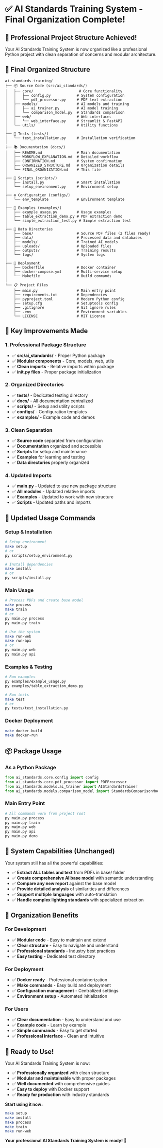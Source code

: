 # ✅ AI Standards Training System - Final Organization Complete!

## 🎉 **Professional Project Structure Achieved!**

Your AI Standards Training System is now organized like a professional Python project with clean separation of concerns and modular architecture.

## 📁 **Final Organized Structure**

```
ai-standards-training/
├── 📦 Source Code (src/ai_standards/)
│   ├── core/                     # Core functionality
│   │   ├── config.py            # System configuration
│   │   └── pdf_processor.py     # PDF text extraction
│   ├── models/                  # AI models and training
│   │   ├── ai_trainer.py        # AI model training
│   │   └── comparison_model.py  # Standards comparison
│   ├── web/                     # Web interfaces
│   │   └── web_interface.py     # Streamlit & FastAPI
│   └── utils/                   # Utility functions
│
├── 🧪 Tests (tests/)
│   └── test_installation.py     # Installation verification
│
├── 📚 Documentation (docs/)
│   ├── README.md                # Main documentation
│   ├── WORKFLOW_EXPLANATION.md  # Detailed workflow
│   ├── CONFIRMATION.md          # System confirmation
│   ├── ORGANIZED_STRUCTURE.md   # Organization details
│   └── FINAL_ORGANIZATION.md    # This file
│
├── 🔧 Scripts (scripts/)
│   ├── install.py               # Smart installation
│   └── setup_environment.py     # Environment setup
│
├── ⚙️ Configuration (configs/)
│   └── env_template             # Environment template
│
├── 📖 Examples (examples/)
│   ├── example_usage.py         # Usage examples
│   ├── table_extraction_demo.py # PDF extraction demo
│   └── simple_extraction_test.py # Simple extraction test
│
├── 📁 Data Directories
│   ├── base/                    # Source PDF files (2 files ready)
│   ├── data/                    # Processed data and databases
│   ├── models/                  # Trained AI models
│   ├── uploads/                 # Uploaded files
│   ├── outputs/                 # Training results
│   └── logs/                    # System logs
│
├── 🐳 Deployment
│   ├── Dockerfile               # Docker container
│   ├── docker-compose.yml       # Multi-service setup
│   └── Makefile                 # Build commands
│
└── 📋 Project Files
    ├── main.py                  # Main entry point
    ├── requirements.txt         # Dependencies
    ├── pyproject.toml           # Modern Python config
    ├── setup.cfg                # Setuptools config
    ├── .gitignore               # Git ignore rules
    ├── .env                     # Environment variables
    └── LICENSE                  # MIT License
```

## 🎯 **Key Improvements Made**

### **1. Professional Package Structure**
- ✅ **src/ai_standards/** - Proper Python package
- ✅ **Modular components** - Core, models, web, utils
- ✅ **Clean imports** - Relative imports within package
- ✅ **__init__.py files** - Proper package initialization

### **2. Organized Directories**
- ✅ **tests/** - Dedicated testing directory
- ✅ **docs/** - All documentation centralized
- ✅ **scripts/** - Setup and utility scripts
- ✅ **configs/** - Configuration templates
- ✅ **examples/** - Example code and demos

### **3. Clean Separation**
- ✅ **Source code** separated from configuration
- ✅ **Documentation** organized and accessible
- ✅ **Scripts** for setup and maintenance
- ✅ **Examples** for learning and testing
- ✅ **Data directories** properly organized

### **4. Updated Imports**
- ✅ **main.py** - Updated to use new package structure
- ✅ **All modules** - Updated relative imports
- ✅ **Examples** - Updated to work with new structure
- ✅ **Scripts** - Updated paths and imports

## 🚀 **Updated Usage Commands**

### **Setup & Installation**
```bash
# Setup environment
make setup
# or
py scripts/setup_environment.py

# Install dependencies
make install
# or
py scripts/install.py
```

### **Main Usage**
```bash
# Process PDFs and create base model
make process
make train
# or
py main.py process
py main.py train

# Use the system
make run-web
make run-api
# or
py main.py web
py main.py api
```

### **Examples & Testing**
```bash
# Run examples
py examples/example_usage.py
py examples/table_extraction_demo.py

# Run tests
make test
# or
py tests/test_installation.py
```

### **Docker Deployment**
```bash
make docker-build
make docker-run
```

## 📦 **Package Usage**

### **As a Python Package**
```python
from ai_standards.core.config import config
from ai_standards.core.pdf_processor import PDFProcessor
from ai_standards.models.ai_trainer import AIStandardsTrainer
from ai_standards.models.comparison_model import StandardsComparisonModel
```

### **Main Entry Point**
```bash
# All commands work from project root
py main.py process
py main.py train
py main.py web
py main.py api
py main.py demo
```

## 🎯 **System Capabilities (Unchanged)**

Your system still has all the powerful capabilities:
- ✅ **Extract ALL tables and text** from PDFs in base/ folder
- ✅ **Create comprehensive AI base model** with semantic understanding
- ✅ **Compare any new report** against the base model
- ✅ **Provide detailed analysis** of similarities and differences
- ✅ **Support multiple languages** with auto-translation
- ✅ **Handle complex lighting standards** with specialized extraction

## 🎉 **Organization Benefits**

### **For Development**
- ✅ **Modular code** - Easy to maintain and extend
- ✅ **Clear structure** - Easy to navigate and understand
- ✅ **Professional standards** - Industry best practices
- ✅ **Easy testing** - Dedicated test directory

### **For Deployment**
- ✅ **Docker ready** - Professional containerization
- ✅ **Make commands** - Easy build and deployment
- ✅ **Configuration management** - Centralized settings
- ✅ **Environment setup** - Automated initialization

### **For Users**
- ✅ **Clear documentation** - Easy to understand and use
- ✅ **Example code** - Learn by example
- ✅ **Simple commands** - Easy to get started
- ✅ **Professional interface** - Clean and intuitive

## 🚀 **Ready to Use!**

Your AI Standards Training System is now:
- ✅ **Professionally organized** with clean structure
- ✅ **Modular and maintainable** with proper packages
- ✅ **Well documented** with comprehensive guides
- ✅ **Easy to deploy** with Docker support
- ✅ **Ready for production** with industry standards

**Start using it now:**
```bash
make setup
make install
make process
make train
make run-web
```

**Your professional AI Standards Training System is ready!** 🎉
